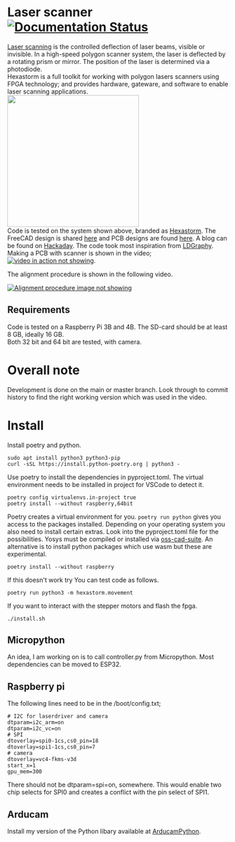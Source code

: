 # Laser scanner [![Documentation Status](https://readthedocs.org/projects/luna/badge/?version=latest)](https://hexastorm.readthedocs.io/en/latest/?badge=latest)
[Laser scanning](https://en.wikipedia.org/wiki/Laser_scanning) is the controlled deflection of laser beams, visible or invisible.
In a high-speed polygon scanner system, the laser is deflected by a rotating prism or mirror. 
The position of the laser is determined via a photodiode.  
Hexastorm is a full toolkit for working with polygon lasers scanners using FPGA technology; and provides hardware, gateware, and software 
to enable laser scanning applications.  
<img src="https://cdn.hackaday.io/images/490011635348687883.jpg" align="center" height="300"/>  
Code is tested on the system shown above, branded as [Hexastorm](https://www.hexastorm.com). 
The FreeCAD design is shared [here](https://github.com/hstarmans/hexastorm_design) 
and PCB designs are found [here](https://github.com/hstarmans/firestarter).
A blog can be found on [Hackaday](https://hackaday.io/project/21933-open-hardware-fast-high-resolution-laser).
The code took most inspiration from [LDGraphy](https://github.com/hzeller/ldgraphy).  
Making a PCB with scanner is shown in the video;  
[![video in action not showing](https://img.youtube.com/vi/dR09Tev0cPk/0.jpg)](http://www.youtube.com/watch?v=dR09Tev0cPk "Making PCB with Laser Direct Imaging").

The alignment procedure is shown in the following video.

[![Alignment procedure image not showing](http://img.youtube.com/vi/Ri6DAneEzw4/0.jpg)](http://www.youtube.com/watch?v=Ri6DAneEzw4 "Alignment procedure")

## Requirements
Code is tested on a Raspberry Pi 3B and 4B. The SD-card should be at least 8 GB, ideally 16 GB.  
Both 32 bit and 64 bit are tested, with camera.

# Overall note
Development is done on the main or master branch.
Look through to commit history to find the right working version which was used in the video.

# Install
Install poetry and python.
```console
sudo apt install python3 python3-pip
curl -sSL https://install.python-poetry.org | python3 -
```
Use poetry to install the dependencies in pyproject.toml.
The virtual environment needs to be installed in project for VSCode to detect it.
```console
poetry config virtualenvs.in-project true
poetry install --without raspberry,64bit
```
Poetry creates a virtual environment for you. 
 ```poetry run python``` gives you access to the packages installed.
Depending on your operating system you also need to install certain extras.
Look into the pyproject.toml file for the possibilities.
Yosys must be compiled or installed via [oss-cad-suite](https://github.com/YosysHQ/oss-cad-suite-build).
An alternative is to install python packages which use wasm but these are experimental.
```console
poetry install --without raspberry
```
If this doesn't work try 
You can test code as follows. 
```console
poetry run python3 -m hexastorm.movement
```
If you want to interact with the stepper motors and flash the fpga.
```console
./install.sh
```
## Micropython
An idea, I am working on is to call controller.py from Micropython.
Most dependencies can be moved to ESP32.

## Raspberry pi
The following lines need to be in the /boot/config.txt;
```
# I2C for laserdriver and camera
dtparam=i2c_arm=on
dtparam=i2c_vc=on
# SPI
dtoverlay=spi0-1cs,cs0_pin=18
dtoverlay=spi1-1cs,cs0_pin=7
# camera
dtoverlay=vc4-fkms-v3d
start_x=1
gpu_mem=300
```
There should not be dtparam=spi=on, somewhere. This would enable two chip selects for SPI0 and 
creates a conflict with the pin select of SPI1. 

## Arducam
Install my version of the Python libary available at [ArducamPython](https://github.com/hstarmans/Arducampython).
